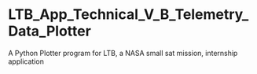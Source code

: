 # LTB_App_Technical_V_B_Telemetry_Data_Plotter
A Python Plotter program for LTB, a NASA small sat mission, internship application
